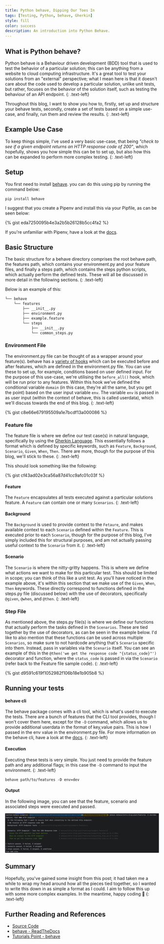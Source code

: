 ```yaml
---
title: Python behave, Dipping Our Toes In
tags: [Testing, Python, behave, Gherkin]
style: fill
color: success
description: An introduction into Python Behave.
---
```


## What is Python behave?

Python behave is a Behaviour driven development (BDD) tool that is used to test the behavior of a particular solution;
this can be anything from a website to cloud computing infrastructure. It's a great tool to test your solutions from an
"external" perspective; what I mean here is that it doesn't care about the code used to develop a particular solution,
unlike unit tests, but rather, focuses on the behavior of the solution itself, such as testing the behaviour of an API
endpoint.
{: .text-left}

Throughout this blog, I want to show you how to, firstly, set up and structure your behave tests, secondly, create a set
of tests based on a simple use-case, and finally, run them and review the results.
{: .text-left}

## Example Use Case

To keep things simple, I've used a very basic use-case, that being _"check to see if a given endpoint returns an HTTP
response code of 200"_, which hopefully, shows you how simple this can be to set up, but also how this can be expanded
to perform more complex testing.
{: .text-left}

## Setup

You first need to install [behave](https://pypi.org/project/behave/). you can do this using pip by running the command
below:

```shell
pip install behave
```

I suggest that you create a Pipenv and install this via your Pipfile, as can be seen below:

{% gist eda7250095b4e3a2b5b26128b5cc4fa2 %}

If you're unfamiliar with Pipenv, have a look at the [docs](https://pipenv.pypa.io/en/latest/).

## Basic Structure

The basic structure for a behave directory comprises the root behave path, the features path, which contains your
environment.py and your feature files, and finally a steps path, which contains the steps python scripts, which actually
perform the defined tests. These will all be discussed in more detail in the following sections.
{: .text-left}

Below is an example of this:

```shell
└── behave
    └── features
        ├── __init__.py
        ├── environment.py
        ├── example.feature
        └── steps
            ├── __init__.py
            └── common_steps.py
```

### Environment File

The environment.py file can be thought of as a wrapper around your feature(s). behave has a
[variety of hooks](https://behave.readthedocs.io/en/stable/tutorial.html#environmental-controls) which can be executed
before and after features, which are defined in the environment.py file. You can use these to set up, for example,
conditions based on user defined input. For the purpose of this use-case, we're utilising the `before_all()` hook,
which will be run prior to any features. Within this hook we've defined the conditional variable `domain` (in this case,
they're all the same, but you get the point) based on the user input variable `env`. The variable `env` is passed in as
user input (within the context of behave, this is called userdata), which we'll discuss towards the end of this blog.
{: .text-left}

{% gist c8e66e679195509a1e7bcdf13a000086 %}

### Feature file

The feature file is where we define our test case(s) in natural language, specifically by using the [Gherkin Language](https://behave.readthedocs.io/en/stable/gherkin.html#gherkin-feature-testing-language).
This essentially follows a format which is defined by specific keywords, such as `Feature`, `Background`, `Scenario`,
`Given`, `When`, `Then`. There are more, though for the purpose of this blog, we'll stick to these.
{: .text-left}

This should look something like the following:

{% gist cf43ad02e3ca56a87d41cc9afc01c03f %}

#### Feature

The `Feature` encapsulates all tests executed against a particular solutions feature. A `Feature` can contain one or
many `Scenarios`.
{: .text-left}

#### Background

The `Background` is used to provide context to the `Fetaure`, and makes available context to each `Scenario` defined
within the `Feature`. This is executed prior to each `Scenario`, though for the purpose of this blog, I've simply
included this for structural purposes, and am not actually passing useful context to the  `Scenario` from it.
{: .text-left}

#### Scenario

The `Scenario` is where the nitty-gritty happens. This is where we define what actions we want to make for this
particular test. This should be limited in scope; you can think of this like a unit test. As you'll have noticed in the
example above, it's within this section that we make use of the `Given`, `When`, `Then` keywords. These directly
correspond to functions defined in the steps.py file (discussed below) with the use of decorators, specifically
`@given`, `@when`, and `@then`.
{: .text-left}

### Step File

As mentioned above, the steps.py file(s) is where we define our functions that actually perform the tasks defined in the
`Scenarios`. These are tied together by the use of decorators, as can be seen in the example below. I'd like to also
mention that these functions can be used across multiple `Scenarios`, so make sure to not hardcode anything that's
`Scenario` specific into them. Instead, pass in variables via the `Scenario` itself. You can see an example of this in
the `@then('we get the response code "{status_code}"')` decorator and function, where the `status_code` is passed in via
the `Scenario` (refer back to the Feature file sample code).
{: .text-left}

{% gist d9591c619f1052982f106b18e1b905b8 %}

## Running your tests

#### behave cli

The behave package comes with a cli tool, which is what's used to execute the tests. There are a bunch of features that
the CLI tool provides, though I won't cover them here, except for the ```-D``` command, which allows us to provide
additional userdata in the format of key,value pairs. This is how I passed in the env value in the environment.py file.
For more information on the behave cli, have a look at the [docs](https://behave.readthedocs.io/en/stable/behave.html).
{: .text-left}

#### Execution

Executing these tests is very simple. You just need to provide the feature path and any additional flags; in this case
the ```-D``` command to input the environment.
{: .text-left}

```shell
behave path/to/features -D env=dev
```

#### Output

In the following image, you can see that the feature, scenario and associated steps were executed and passed.

![Alt text](../img/posts-python-behave-intro-outputs.png)

## Summary

Hopefully, you've gained some insight from this post; it had taken me a while to wrap my head around how all the pieces
tied together, so I wanted to write this down in as simple a format as I could. I aim to follow this up with some more
complex examples. In the meantime, happy coding :raised_hands:
{: .text-left}

## Further Reading and References

* [Source Code](https://github.com/donovan-said/python-behave-examples/tree/main/behave/intro-blog-post/features)
* [behave - ReadTheDocs](https://behave.readthedocs.io/en/stable/index.html)
* [Tutorials Point - behave](https://www.tutorialspoint.com/behave/index.htm)